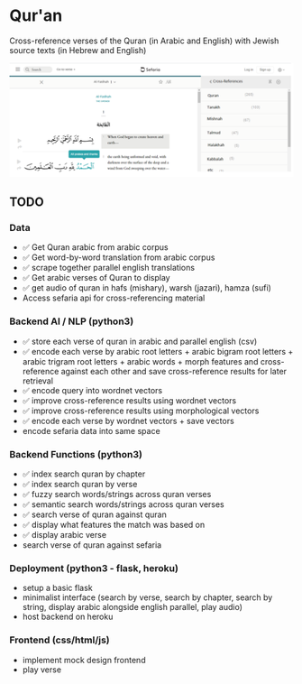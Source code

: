 # Qur'an
Cross-reference verses of the  Quran (in Arabic and English) with Jewish source texts (in Hebrew and English)

![](design/interface.png)


## TODO

### Data
- ✅ Get Quran arabic from arabic corpus
- ✅ Get word-by-word translation from arabic corpus
- ✅ scrape together parallel english translations 
- ✅ Get arabic verses of Quran to display
- ✅ get audio of quran in hafs (mishary), warsh (jazari), hamza (sufi)
- Access sefaria api for cross-referencing material

### Backend AI / NLP (python3)
- ✅ store each verse of quran in arabic and parallel english (csv)
- ✅ encode each verse by arabic root letters + arabic bigram root letters + arabic trigram root letters + arabic words + morph features and cross-reference against each other and save cross-reference results for later retrieval
- ✅ encode query into wordnet vectors
- ✅ improve cross-reference results using wordnet vectors 
- ✅ improve cross-reference results using morphological vectors
- ✅ encode each verse by wordnet vectors + save vectors
- encode sefaria data into same space

### Backend Functions (python3)
- ✅ index search quran by chapter
- ✅ index search quran by verse
- ✅ fuzzy search words/strings across quran verses
- ✅ semantic search words/strings across quran verses
- ✅ search verse of quran against quran 
- ✅ display what features the match was based on 
- ✅ display arabic verse
- search verse of quran against sefaria

### Deployment (python3 - flask, heroku)
- setup a basic flask
- minimalist interface (search by verse, search by chapter, search by string, display arabic alongside english parallel, play audio)
- host backend on heroku

### Frontend (css/html/js)
- implement mock design frontend
- play verse